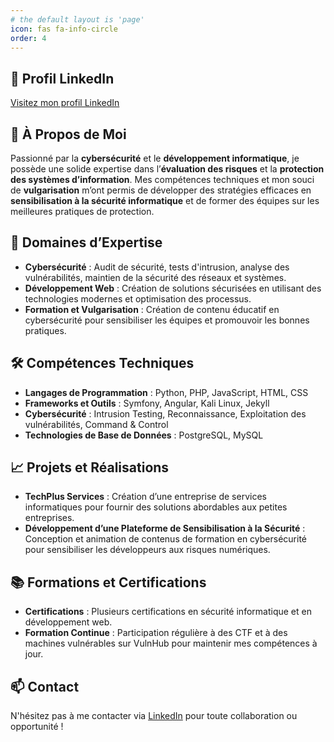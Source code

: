 ```yaml
---
# the default layout is 'page'
icon: fas fa-info-circle
order: 4
---
```


## 🎯 Profil LinkedIn
[Visitez mon profil LinkedIn](https://www.linkedin.com/in/angetia03/)

## 💼 À Propos de Moi
Passionné par la **cybersécurité** et le **développement informatique**, je possède une solide expertise dans l’**évaluation des risques** et la **protection des systèmes d’information**. Mes compétences techniques et mon souci de **vulgarisation** m’ont permis de développer des stratégies efficaces en **sensibilisation à la sécurité informatique** et de former des équipes sur les meilleures pratiques de protection.

## 🚀 Domaines d’Expertise
- **Cybersécurité** : Audit de sécurité, tests d'intrusion, analyse des vulnérabilités, maintien de la sécurité des réseaux et systèmes.
- **Développement Web** : Création de solutions sécurisées en utilisant des technologies modernes et optimisation des processus.
- **Formation et Vulgarisation** : Création de contenu éducatif en cybersécurité pour sensibiliser les équipes et promouvoir les bonnes pratiques.

## 🛠 Compétences Techniques
- **Langages de Programmation** : Python, PHP, JavaScript, HTML, CSS
- **Frameworks et Outils** : Symfony, Angular, Kali Linux, Jekyll
- **Cybersécurité** : Intrusion Testing, Reconnaissance, Exploitation des vulnérabilités, Command & Control
- **Technologies de Base de Données** : PostgreSQL, MySQL

## 📈 Projets et Réalisations
- **TechPlus Services** : Création d’une entreprise de services informatiques pour fournir des solutions abordables aux petites entreprises.
- **Développement d’une Plateforme de Sensibilisation à la Sécurité** : Conception et animation de contenus de formation en cybersécurité pour sensibiliser les développeurs aux risques numériques.

## 📚 Formations et Certifications
- **Certifications** : Plusieurs certifications en sécurité informatique et en développement web.
- **Formation Continue** : Participation régulière à des CTF et à des machines vulnérables sur VulnHub pour maintenir mes compétences à jour.

## 📫 Contact
N'hésitez pas à me contacter via [LinkedIn](https://www.linkedin.com/in/angetia03/) pour toute collaboration ou opportunité !

